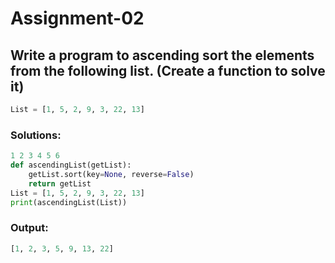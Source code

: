 # Assignment-02

## Write a program to ascending sort the elements from the following list. (Create a function to solve it)

```python
List = [1, 5, 2, 9, 3, 22, 13] 
```

### Solutions:

```python
1 2 3 4 5 6
def ascendingList(getList): 
    getList.sort(key=None, reverse=False) 
    return getList
List = [1, 5, 2, 9, 3, 22, 13] 
print(ascendingList(List))
```

### Output:

```python
[1, 2, 3, 5, 9, 13, 22]
```